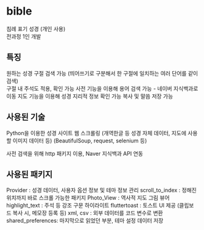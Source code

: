 # bible

침례 표기 성경 (개인 사용) <br>
전과정 1인 개발

## 특징

원하는 성경 구절 검색 가능 (띄어쓰기로 구분해서 한 구절에 일치하는 여러 단어를 같이 검색)  <br>
구절 내 주석도 적용, 확인 가능
사전 기능을 이용해 용어 검색 가능 - 네이버 지식백과로 이동
지도 기능을 이용해 성경 지리적 정보 확인 가능
복사 및 말씀 저장 가능

## 사용된 기술

Python을 이용한 성경 사이트 웹 스크롤링 (개역한글 등 성경 자체 데이터, 지도에 사용할 이미지 데이터 등) (BeautifulSoup, request, selenium 등)

사전 검색을 위해 http 패키지 이용, Naver 지식백과 API 연동

## 사용된 패키지

Provider : 성경 데이터, 사용자 옵션 정보 및 테마 정보 관리
scroll_to_index : 정해진 위치까지 바로 스크롤 가능한 패키지
Photo_View : 역사적 지도 그림 뷰어
highlight_text : 주석 등 강조 구문 하이라이트
fluttertoast : 토스트 UI 제공 (클립보드 복사 시, 메모장 등록 등)
xml, csv : 외부 데이터를 코드 변수로 변환
shared_preferences: 마지막으로 읽었던 부분, 테마 설정 데이터 저장
